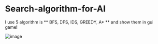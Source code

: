 # Search-algorithm-for-AI
I use 5 algorithm is ** BFS, DFS, IDS, GREEDY, A* ** and show them in gui game!

![image](https://user-images.githubusercontent.com/89223837/191653545-3f017fba-a910-4a30-9352-be3f1b520772.png)
